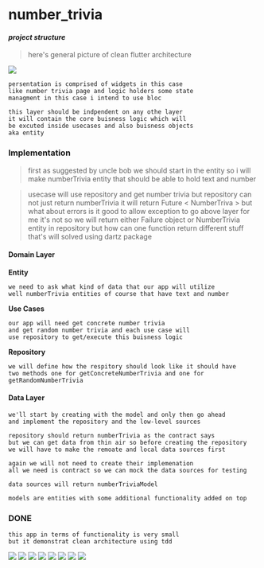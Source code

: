 # number_trivia

#### *project structure*
> here's general picture of clean flutter architecture

![](./pics/general_cleran_flutter_architecture.webp)

```
persentation is comprised of widgets in this case
like number trivia page and logic holders some state
managment in this case i intend to use bloc
```

```
this layer should be indpendent on any othe layer
it will contain the core buisness logic which will
be excuted inside usecases and also buisness objects
aka entity
```

### Implementation

> first as suggested by uncle bob we should start in the entity
so i will make numberTrivia entity that should be able to hold
text and number

> usecase will use repository and get number trivia but repository
can not just return numberTrivia it will return Future < NumberTriva >
but what about errors is it good to allow exception to go above layer
for me it's not so we will return either Failure object or NumberTrivia
entity in repository but how can one function return different stuff
that's will solved using dartz package

#### Domain Layer

**Entity**

```
we need to ask what kind of data that our app will utilize
well numberTrivia entities of course that have text and number
```

**Use Cases**

```
our app will need get concrete number trivia
and get random number trivia and each use case will
use repository to get/execute this buisness logic
```

**Repository**

```
we will define how the respitory should look like it should have
two methods one for getConcreteNumberTrivia and one for
getRandomNumberTrivia
```

#### Data Layer

```
we'll start by creating with the model and only then go ahead
and implement the repository and the low-level sources

repository should return numberTrivia as the contract says
but we can get data from thin air so before creating the repository
we will have to make the remoate and local data sources first

again we will not need to create their implemenation
all we need is contract so we can mock the data sources for testing

data sources will return numberTriviaModel

models are entities with some additional functionality added on top
```

### DONE

```
this app in terms of functionality is very small
but it demonstrat clean architecture using tdd
```

![](./pics/1.jpg)
![](./pics/2.jpg)
![](./pics/3.jpg)
![](./pics/4.jpg)
![](./pics/5.jpg)
![](./pics/6.jpg)
![](./pics/7.jpg)
![](./pics/8.jpg)
